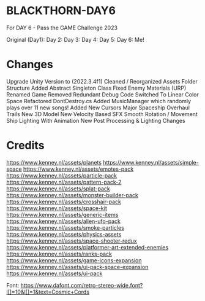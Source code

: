 # BLACKTHORN-DAY6
 For DAY 6 - Pass the GAME Challenge 2023

 Original (Day1): 
 Day 2: 
 Day 3: 
 Day 4:
 Day 5:
 Day 6: Me!

# Changes
Upgrade Unity Version to (2022.3.4f1)
Cleaned / Reorganized Assets Folder Structure
Added Abstract Singleton Class
Fixed Enemy Materials (URP)
Renamed Game
Removed Redundant Debug Code
Switched To Linear Color Space
Refactored DontDestroy.cs
Added MusicManager which randomly plays over 11 new songs!
Added New Cursors
Major Spaceship Overhaul
    Trails
    New 3D Model
    New Velocity Based SFX
    Smooth Rotation / Movement
    Ship Lighting With Animation
New Post Processing & Lighting Changes



# Credits
https://www.kenney.nl/assets/planets
https://www.kenney.nl/assets/simple-space
https://www.kenney.nl/assets/emotes-pack
https://www.kenney.nl/assets/particle-pack
https://www.kenney.nl/assets/pattern-pack-2
https://www.kenney.nl/assets/splat-pack
https://www.kenney.nl/assets/monster-builder-pack
https://www.kenney.nl/assets/crosshair-pack
https://www.kenney.nl/assets/space-kit
https://www.kenney.nl/assets/generic-items
https://www.kenney.nl/assets/alien-ufo-pack
https://www.kenney.nl/assets/smoke-particles
https://www.kenney.nl/assets/physics-assets
https://www.kenney.nl/assets/space-shooter-redux
https://www.kenney.nl/assets/platformer-art-extended-enemies
https://www.kenney.nl/assets/ranks-pack
https://www.kenney.nl/assets/game-icons-expansion
https://www.kenney.nl/assets/ui-pack-space-expansion
https://www.kenney.nl/assets/ui-pack


Font:
https://www.dafont.com/retro-stereo-wide.font?l[]=10&l[]=1&text=Cosmic+Cords